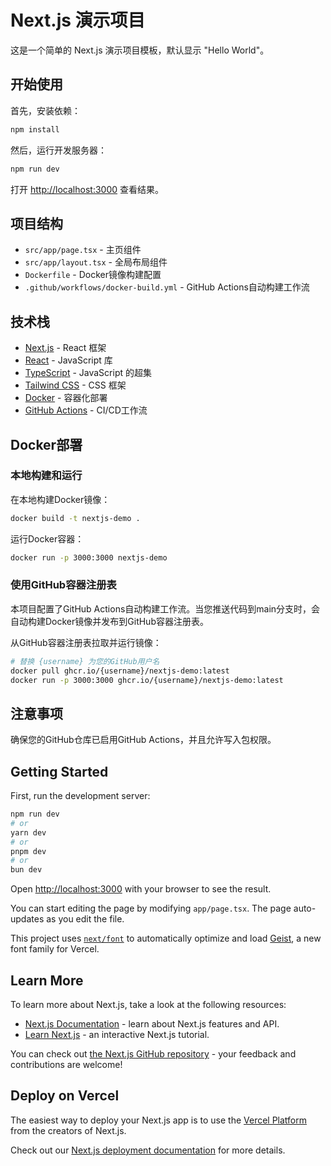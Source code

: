 # Next.js 演示项目

这是一个简单的 Next.js 演示项目模板，默认显示 "Hello World"。

## 开始使用

首先，安装依赖：

```bash
npm install
```

然后，运行开发服务器：

```bash
npm run dev
```

打开 [http://localhost:3000](http://localhost:3000) 查看结果。

## 项目结构

- `src/app/page.tsx` - 主页组件
- `src/app/layout.tsx` - 全局布局组件
- `Dockerfile` - Docker镜像构建配置
- `.github/workflows/docker-build.yml` - GitHub Actions自动构建工作流

## 技术栈

- [Next.js](https://nextjs.org/) - React 框架
- [React](https://reactjs.org/) - JavaScript 库
- [TypeScript](https://www.typescriptlang.org/) - JavaScript 的超集
- [Tailwind CSS](https://tailwindcss.com/) - CSS 框架
- [Docker](https://www.docker.com/) - 容器化部署
- [GitHub Actions](https://github.com/features/actions) - CI/CD工作流

## Docker部署

### 本地构建和运行

在本地构建Docker镜像：

```bash
docker build -t nextjs-demo .
```

运行Docker容器：

```bash
docker run -p 3000:3000 nextjs-demo
```

### 使用GitHub容器注册表

本项目配置了GitHub Actions自动构建工作流。当您推送代码到main分支时，会自动构建Docker镜像并发布到GitHub容器注册表。

从GitHub容器注册表拉取并运行镜像：

```bash
# 替换 {username} 为您的GitHub用户名
docker pull ghcr.io/{username}/nextjs-demo:latest
docker run -p 3000:3000 ghcr.io/{username}/nextjs-demo:latest
```

## 注意事项

确保您的GitHub仓库已启用GitHub Actions，并且允许写入包权限。

## Getting Started

First, run the development server:

```bash
npm run dev
# or
yarn dev
# or
pnpm dev
# or
bun dev
```

Open [http://localhost:3000](http://localhost:3000) with your browser to see the result.

You can start editing the page by modifying `app/page.tsx`. The page auto-updates as you edit the file.

This project uses [`next/font`](https://nextjs.org/docs/app/building-your-application/optimizing/fonts) to automatically optimize and load [Geist](https://vercel.com/font), a new font family for Vercel.

## Learn More

To learn more about Next.js, take a look at the following resources:

- [Next.js Documentation](https://nextjs.org/docs) - learn about Next.js features and API.
- [Learn Next.js](https://nextjs.org/learn) - an interactive Next.js tutorial.

You can check out [the Next.js GitHub repository](https://github.com/vercel/next.js) - your feedback and contributions are welcome!

## Deploy on Vercel

The easiest way to deploy your Next.js app is to use the [Vercel Platform](https://vercel.com/new?utm_medium=default-template&filter=next.js&utm_source=create-next-app&utm_campaign=create-next-app-readme) from the creators of Next.js.

Check out our [Next.js deployment documentation](https://nextjs.org/docs/app/building-your-application/deploying) for more details.
